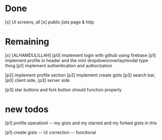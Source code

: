 # Done 

[x] UI screens, all
[x] public jists page & http

# Remaining

[x] [ALHAMDULILLAH] [p0] implement login with github using firebase
[p1] implement profile in header and the mini dropdown/overlay/modal type thing 
[p1] implement authentication and authorization

[p2] implement profile section
[p2] implement create gists 
[p3] search bar, [p0] client side, [p3] server side

[p3] star buttons and fork button should function properly 


# new todos 

[p1] profile operationl -- my gists and my starred and my forked gists in this 

[p1] create gists -- UI correction -- funcitonal 